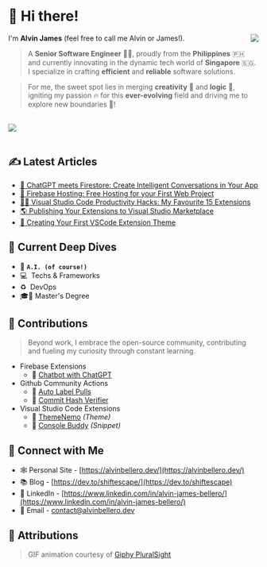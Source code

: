 # 👋 Hi there!

<img src="https://github.com/shiftEscape/shiftEscape/assets/2888535/67585c87-bda8-4a69-9066-59f3eaf36aa9" align="right" />

I'm **Alvin James** (feel free to call me Alvin or James!).

> A **Senior Software Engineer** 🧑‍💻, proudly from the **Philippines** 🇵🇭 and currently innovating in the dynamic tech world of **Singapore** 🇸🇬. I specialize in crafting **efficient** and **reliable** software solutions.

> For me, the sweet spot lies in merging **creativity** 🎨 and **logic** 🧠, igniting my passion 🔥 for this **ever-evolving** field and driving me to explore new boundaries 💯!

<br/>

<div>
  <a href="https://www.buymeacoffee.com/shiftEscapeAlvin">
    <img src="https://www.buymeacoffee.com/assets/img/custom_images/orange_img.png" />
  </a>
</div>

<br/>

## ✍️ Latest Articles
<!-- BLOG-POST-LIST:START -->
- [🤖 ChatGPT meets Firestore: Create Intelligent Conversations in Your App](https://dev.to/shiftescape/chatgpt-meets-firestore-create-intelligent-conversations-in-your-app-11mj)
- [🚀 Firebase Hosting: Free Hosting for your First Web Project](https://dev.to/shiftescape/firebase-hosting-free-hosting-for-your-first-web-project-28n8)
- [🧑‍💻 Visual Studio Code Productivity Hacks: My Favourite 15 Extensions](https://dev.to/shiftescape/visual-studio-code-productivity-hacks-my-favourite-15-extensions-1gb7)
- [🌎 Publishing Your Extensions to Visual Studio Marketplace](https://dev.to/shiftescape/publishing-your-extensions-to-visual-studio-marketplace-49ma)
- [🎨 Creating Your First VSCode Extension Theme](https://dev.to/shiftescape/creating-your-first-vscode-extension-9d4)
<!-- BLOG-POST-LIST:END -->

## 🔬 Current Deep Dives
- 🤖 **`A.I. (of course!)`**
- 💻 &nbsp;Techs & Frameworks
- ♻️ &nbsp;DevOps
- 🎓🤞 Master's Degree

## 🌟 Contributions
> Beyond work, I embrace the open-source community, contributing and fueling my curiosity through constant learning.

- Firebase Extensions
  - 🤖 [Chatbot with ChatGPT](https://extensions.dev/extensions/shiftescape/firestore-chatgpt-bot)
- Github Community Actions
  - 🔖 [Auto Label Pulls](https://github.com/marketplace/actions/auto-label-pulls)
  - 📇 [Commit Hash Verifier](https://github.com/marketplace/actions/commit-hash-verifier)
- Visual Studio Code Extensions
  - 🎨 [ThemeNemo](https://marketplace.visualstudio.com/items?itemName=AlvinJamesBellero.theme-nemo) _(Theme)_
  - 📜 [Console Buddy](https://marketplace.visualstudio.com/items?itemName=AlvinJamesBellero.console-buddy) _(Snippet)_

## 🤝 Connect with Me
- 🕸️ Personal Site - [https://alvinbellero.dev/](https://alvinbellero.dev/)
- 📚 Blog - [https://dev.to/shiftescape/](https://dev.to/shiftescape)
- 🧳 LinkedIn - [https://www.linkedin.com/in/alvin-james-bellero/](https://www.linkedin.com/in/alvin-james-bellero/)
- 📧 Email - [contact@alvinbellero.dev](mailto:contact@alvinbellero.dev)

## 🙇 Attributions
> GIF animation courtesy of [Giphy PluralSight](https://giphy.com/Pluralsight/)
